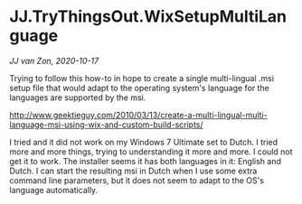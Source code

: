 JJ.TryThingsOut.WixSetupMultiLanguage
=====================================

*JJ van Zon, 2020-10-17*

Trying to follow this how-to in hope to create a single multi-lingual .msi setup file that would adapt to the operating system's language for the languages are supported by the msi.

http://www.geektieguy.com/2010/03/13/create-a-multi-lingual-multi-language-msi-using-wix-and-custom-build-scripts/

I tried and it did not work on my Windows 7 Ultimate set to Dutch. I tried more and more things, trying to understanding it more and more. I could not get it to work. The installer seems it has both languages in it: English and Dutch. I can start the resulting msi in Dutch when I use some extra command line parameters, but it does not seem to adapt to the OS's language automatically.